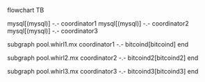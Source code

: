 flowchart TB

mysql[(mysql)] -.- coordinator1
mysql[(mysql)] -.- coordinator2
mysql[(mysql)] -.- coordinator3

subgraph pool.whirl1.mx
    coordinator1 -.- bitcoind[bitcoind]
end

subgraph pool.whirl2.mx
    coordinator2 -.- bitcoind2[bitcoind2]
end

subgraph pool.whirl3.mx
    coordinator3 -.- bitcoind3[bitcoind3]
end

